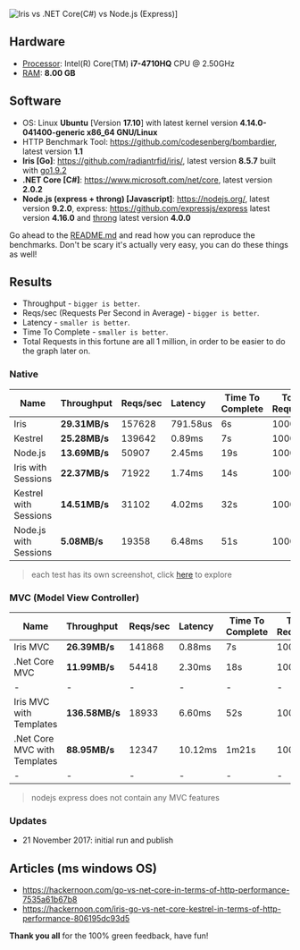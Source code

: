 ![Iris vs .NET Core(C#) vs Node.js (Express)](https://iris-go.com/images/benchmark-new.png)]

## Hardware

* [Processor](screens/unix/system_info_cpu.png): Intel(R) Core(TM) **i7-4710HQ** CPU @ 2.50GHz
* [RAM](screens/unix/system_info_ram.png): **8.00 GB**

## Software

* OS: Linux **Ubuntu** [Version **17.10**] with latest kernel version **4.14.0-041400-generic x86_64 GNU/Linux**
* HTTP Benchmark Tool: https://github.com/codesenberg/bombardier, latest version **1.1**
* **Iris [Go]**: https://github.com/radiantrfid/iris/, latest version **8.5.7** built with [go1.9.2](https://golang.org)
* **.NET Core [C#]**: https://www.microsoft.com/net/core, latest version **2.0.2**
* **Node.js (express + throng) [Javascript]**: https://nodejs.org/, latest version **9.2.0**, express: https://github.com/expressjs/express latest version **4.16.0** and [throng](https://www.npmjs.com/package/throng) latest version **4.0.0**

Go ahead to the [README.md](README.md) and read how you can reproduce the benchmarks. Don't be scary it's actually very easy, you can do these things as well!

## Results

* Throughput - `bigger is better`.
* Reqs/sec (Requests Per Second in Average) - `bigger is better`.
* Latency - `smaller is better`.
* Time To Complete - `smaller is better`.
* Total Requests in this fortune are all 1 million, in order to be easier to do the graph later on.

### Native

| Name | Throughput | Reqs/sec | Latency | Time To Complete | Total Requests |
|-------|:-----------|:--------|:-------------|---------|------|
| Iris | **29.31MB/s** | 157628 | 791.58us | 6s | 1000000 |
| Kestrel | **25.28MB/s** | 139642 | 0.89ms | 7s | 1000000 |
| Node.js | **13.69MB/s** | 50907 | 2.45ms | 19s | 1000000 |
| Iris with Sessions | **22.37MB/s** | 71922 | 1.74ms | 14s | 1000000 |
| Kestrel with Sessions | **14.51MB/s** | 31102 | 4.02ms | 32s | 1000000 |
| Node.js with Sessions | **5.08MB/s** | 19358 | 6.48ms | 51s | 1000000 |

> each test has its own screenshot, click [here](screens/unix) to explore

### MVC (Model View Controller)

| Name | Throughput | Reqs/sec | Latency | Time To Complete | Total Requests |
|-------|:-----------|:--------|:-------------|---------|------|
| Iris MVC | **26.39MB/s** | 141868 | 0.88ms | 7s | 1000000 |
| .Net Core MVC | **11.99MB/s** | 54418 | 2.30ms | 18s | 1000000 |
| - | - | - | - | - | - |
| Iris MVC with Templates | **136.58MB/s** | 18933 | 6.60ms | 52s | 1000000 |
| .Net Core MVC with Templates | **88.95MB/s** | 12347 | 10.12ms | 1m21s | 1000000 |
| - | - | - | - | - | - |

> nodejs express does not contain any MVC features

### Updates

- 21 November 2017: initial run and publish

## Articles (ms windows OS)

- https://hackernoon.com/go-vs-net-core-in-terms-of-http-performance-7535a61b67b8
- https://hackernoon.com/iris-go-vs-net-core-kestrel-in-terms-of-http-performance-806195dc93d5

**Thank you all** for the 100% green feedback, have fun!